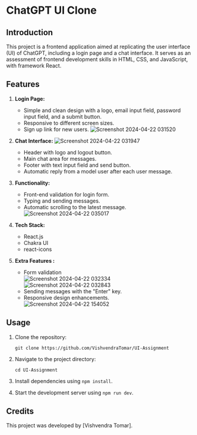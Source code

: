 # ChatGPT UI Clone

## Introduction
This project is a frontend application aimed at replicating the user interface (UI) of ChatGPT, including a login page and a chat interface. It serves as an assessment of frontend development skills in HTML, CSS, and JavaScript, with framework React.

## Features
1. **Login Page:**
    - Simple and clean design with a logo, email input field, password input field, and a submit button.
    - Responsive to different screen sizes.
    - Sign up link for new users.
![Screenshot 2024-04-22 031520](https://github.com/VishvendraTomar/UI-Assignment/assets/95501800/f27b9c9f-c873-4d16-a3f5-97549926fdf7)



2. **Chat Interface:**
![Screenshot 2024-04-22 031947](https://github.com/VishvendraTomar/UI-Assignment/assets/95501800/380c2b9f-20ec-4865-9e3c-3f4f3d7dcd1f)

    - Header with logo and logout button.
    - Main chat area for messages.
    - Footer with text input field and send button.
    - Automatic reply from a model user after each user message.
    
4. **Functionality:**
    - Front-end validation for login form.
    - Typing and sending messages.
    - Automatic scrolling to the latest message.
![Screenshot 2024-04-22 035017](https://github.com/VishvendraTomar/UI-Assignment/assets/95501800/b64af45d-8914-40e0-bcf5-a8c51130493a)

5. **Tech Stack:**
    - React.js
    - Chakra UI
    - react-icons

6. **Extra Features :**
    - Form validation  
 ![Screenshot 2024-04-22 032334](https://github.com/VishvendraTomar/UI-Assignment/assets/95501800/07896594-f601-4c2d-b0b9-3600ca5efc01)
![Screenshot 2024-04-22 032843](https://github.com/VishvendraTomar/UI-Assignment/assets/95501800/1bc2e94f-1725-45eb-9836-d132ec5effcf)
    - Sending messages with the "Enter" key.
    - Responsive design enhancements.
    ![Screenshot 2024-04-22 154052](https://github.com/VishvendraTomar/UI-Assignment/assets/95501800/08952270-7d35-4a54-b928-ea461822f230)



## Usage
1. Clone the repository:
    ```
    git clone https://github.com/VishvendraTomar/UI-Assignment
    ```

2. Navigate to the project directory:
    ```
    cd UI-Assignment
    ```

3. Install dependencies using `npm install`.

4. Start the development server using `npm run dev`.





## Credits
This project was developed by [Vishvendra Tomar].
